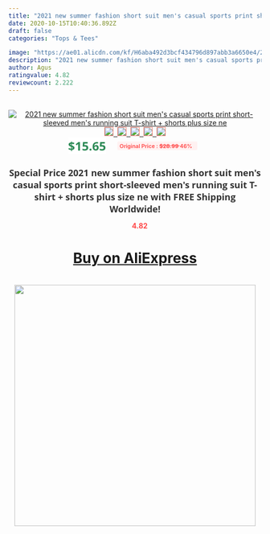 ```yaml
---
title: "2021 new summer fashion short suit men's casual sports print short-sleeved men's running suit T-shirt + shorts plus size  ne"
date: 2020-10-15T10:40:36.892Z
draft: false
categories: "Tops & Tees"

image: "https://ae01.alicdn.com/kf/H6aba492d3bcf434796d897abb3a6650e4/2021-new-summer-fashion-short-suit-men-s-casual-sports-print-short-sleeved-men-s-running.jpg"
description: "2021 new summer fashion short suit men's casual sports print short-sleeved men's running suit T-shirt + shorts plus size  ne"
author: Agus
ratingvalue: 4.82
reviewcount: 2.222
---
```

<br>
<div style="text-align: center;">
<a href="https://s.click.aliexpress.com/e/_AUwaHr" target="_blank" rel="nofollow noopener noreferrer"><img alt="2021 new summer fashion short suit men's casual sports print short-sleeved men's running suit T-shirt + shorts plus size  ne" class="magnifier-image" src="https://ae01.alicdn.com/kf/H6aba492d3bcf434796d897abb3a6650e4/2021-new-summer-fashion-short-suit-men-s-casual-sports-print-short-sleeved-men-s-running.jpg_640x640.jpg">
<br>
<img style="border:1px solid salmon" src="https://ae01.alicdn.com/kf/H6aba492d3bcf434796d897abb3a6650e4/2021-new-summer-fashion-short-suit-men-s-casual-sports-print-short-sleeved-men-s-running.jpg_120x120.jpg">&nbsp;&nbsp;<img style="border:1px solid salmon" src="https://ae01.alicdn.com/kf/H443b02ac9982478aabd66151b631f604t/2021-new-summer-fashion-short-suit-men-s-casual-sports-print-short-sleeved-men-s-running.jpg_120x120.jpg">&nbsp;&nbsp;<img style="border:1px solid salmon" src="https://ae01.alicdn.com/kf/H5ce7bf94d3a345d791f77e7b29f1b613w/2021-new-summer-fashion-short-suit-men-s-casual-sports-print-short-sleeved-men-s-running.jpg_120x120.jpg">&nbsp;&nbsp;<img style="border:1px solid salmon" src="https://ae01.alicdn.com/kf/Hb13a9d8d52fe4f5daaf24e83fb1e3bacW/2021-new-summer-fashion-short-suit-men-s-casual-sports-print-short-sleeved-men-s-running.jpg_120x120.jpg">&nbsp;&nbsp;<img style="border:1px solid salmon" src="https://ae01.alicdn.com/kf/H608b8cb1ada0405baa8698aeb2299e3cp/2021-new-summer-fashion-short-suit-men-s-casual-sports-print-short-sleeved-men-s-running.jpg_120x120.jpg"></a></div><br0>
<div style="text-align: center;"><span style="background-color: white; border: 0px; box-sizing: border-box; color: seagreen; display: inline-block; font-family: &quot;open sans&quot; , &quot;arial&quot; , &quot;helvetica&quot; , sans-serif , &quot;heiti&quot;; font-size: 24px; font-stretch: inherit; font-weight: 700; line-height: inherit; margin: 0px 10px 0px 0px; padding: 0px; vertical-align: middle;">$15.65 </span>
<span style="background: rgb(255 , 241 , 241); border-radius: 3px; border: 0px; box-sizing: border-box; color: #ff4747; display: inline-block; font-family: inherit; font-size: 12px; font-stretch: inherit; font-style: inherit; font-variant: inherit; font-weight: 600; line-height: inherit; margin: 0px; padding: 2px 5px; transform: scale(0.9); vertical-align: middle;">Original Price : <b style="text-decoration: line-through;">$28.99 </b> 46%&nbsp;&nbsp;</span></div>
<h1 style="color: #333333; display: inline-block; font-family: &quot;open sans&quot; , &quot;arial&quot; , &quot;helvetica&quot; , sans-serif , &quot;heiti&quot;; font-size: 18px; font-stretch: inherit; font-weight: 700; text-align: center;">Special Price 2021 new summer fashion short suit men's casual sports print short-sleeved men's running suit T-shirt + shorts plus size  ne with FREE Shipping Worldwide!</h1>
<div style="color: #ff4747; text-align: center;">
<img src="https://4.bp.blogspot.com/-M0ZcTcb-5uY/XleCXlxnR4I/AAAAAAAAAEc/OrjgMkXV1oMQFaCRZj5HQwOCBcu3w1FegCPcBGAYYCw/s1600/star.png" style="height: 15px;">&nbsp;<b>4.82</b></div>
<div class="button_cont" align="center"><a class="buynow_a" href="https://s.click.aliexpress.com/e/_AUwaHr" target="_blank" rel="nofollow noopener noreferrer"><H1>Buy on AliExpress</H1></a></div><br>
<div class="separator" style="clear: both; text-align: center;">
<img src="https://lh3.googleusercontent.com/-pTy5HemUv9M/XlePHvY0dAI/AAAAAAAAAE4/0nX5iRUoIWY8eMW9Dpxeirr157OZliDIgCLcBGAsYHQ/s1600/badge.gif" width="480">
</div>
